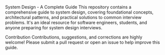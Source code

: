 System Design - A Complete Guide 
This repository contains a comprehensive guide to system design, covering foundational concepts, architectural patterns, and practical solutions to common interview problems. It's an ideal resource for software engineers, students, and anyone preparing for system design interviews.

Contribution
Contributions, suggestions, and corrections are highly welcome! Please submit a pull request or open an issue to help improve this guide.
